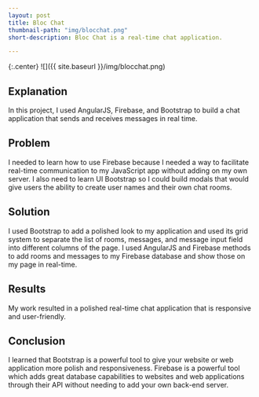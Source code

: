```yaml
---
layout: post
title: Bloc Chat
thumbnail-path: "img/blocchat.png"
short-description: Bloc Chat is a real-time chat application.

---
```


{:.center}
![]({{ site.baseurl }}/img/blocchat.png)

## Explanation
In this project, I used AngularJS, Firebase, and Bootstrap to build a chat application that sends and receives messages in real time.

## Problem
I needed to learn how to use Firebase because I needed a way to facilitate real-time communication to my JavaScript app without adding on my own server. I also need to learn UI Bootstrap so I could build modals that would give users the ability to create user names and their own chat rooms.

## Solution
I used Bootstrap to add a polished look to my application and used its grid system to separate the list of rooms, messages, and message input field into different columns of the page. I used AngularJS and Firebase methods to add rooms and messages to my Firebase database and show those on my page in real-time.

## Results
My work resulted in a polished real-time chat application that is responsive and user-friendly.

## Conclusion
I learned that Bootstrap is a powerful tool to give your website or web application more polish and responsiveness. Firebase is a powerful tool which adds great database capabilities to websites and web applications through their API without needing to add your own back-end server.
